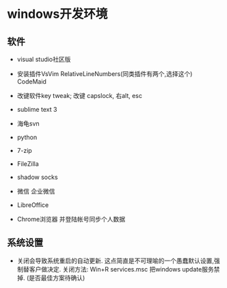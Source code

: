 # windows开发环境

## 软件

* visual studio社区版
* 安装插件VsVim RelativeLineNumbers(同类插件有两个,选择这个) CodeMaid
* 改键软件key tweak; 改键 capslock, 右alt, esc
* sublime text 3
* 海龟svn
* python
* 7-zip
* FileZilla
* shadow socks
* 微信 企业微信
* LibreOffice

* Chrome浏览器 并登陆帐号同步个人数据

## 系统设置

* 关闭会导致系统重启的自动更新.
  这点简直是不可理喻的一个愚蠢默认设置,强制替客户做决定.
  关闭方法: Win+R services.msc 把windows update服务禁掉.
  (是否最佳方案待确认)

